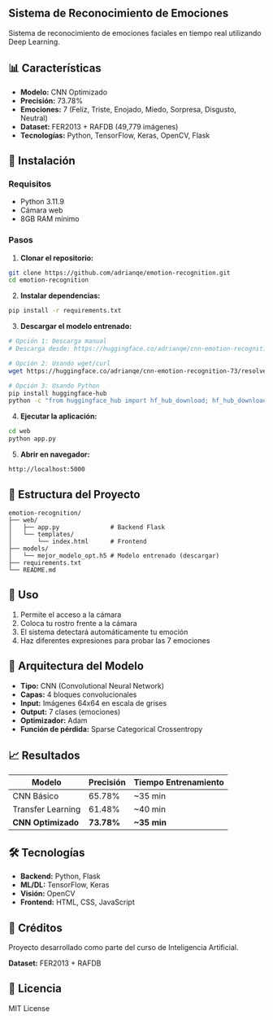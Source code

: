 ## Sistema de Reconocimiento de Emociones

Sistema de reconocimiento de emociones faciales en tiempo real utilizando Deep Learning.

## 📊 Características

- **Modelo:** CNN Optimizado
- **Precisión:** 73.78%
- **Emociones:** 7 (Feliz, Triste, Enojado, Miedo, Sorpresa, Disgusto, Neutral)
- **Dataset:** FER2013 + RAFDB (49,779 imágenes)
- **Tecnologías:** Python, TensorFlow, Keras, OpenCV, Flask

## 🚀 Instalación

### Requisitos

- Python 3.11.9
- Cámara web
- 8GB RAM mínimo

### Pasos

1. **Clonar el repositorio:**

```bash
git clone https://github.com/adrianqe/emotion-recognition.git
cd emotion-recognition
```

2. **Instalar dependencias:**

```bash
pip install -r requirements.txt
```

3. **Descargar el modelo entrenado:**
```bash
# Opción 1: Descarga manual
# Descarga desde: https://huggingface.co/adrianqe/cnn-emotion-recognition-73

# Opción 2: Usando wget/curl
wget https://huggingface.co/adrianqe/cnn-emotion-recognition-73/resolve/main/emotion-recognition-model.h5 -P models/

# Opción 3: Usando Python
pip install huggingface-hub
python -c "from huggingface_hub import hf_hub_download; hf_hub_download(repo_id='adrianqe/cnn-emotion-recognition-73', filename='emotion-recognition-model.h5', local_dir='models')"
```

4. **Ejecutar la aplicación:**

```bash
cd web
python app.py
```

5. **Abrir en navegador:**

```
http://localhost:5000
```

## 📁 Estructura del Proyecto

```
emotion-recognition/
├── web/
│   ├── app.py              # Backend Flask
│   └── templates/
│       └── index.html      # Frontend
├── models/
│   └── mejor_modelo_opt.h5 # Modelo entrenado (descargar)
├── requirements.txt
└── README.md
```

## 🎯 Uso

1. Permite el acceso a la cámara
2. Coloca tu rostro frente a la cámara
3. El sistema detectará automáticamente tu emoción
4. Haz diferentes expresiones para probar las 7 emociones

## 🧠 Arquitectura del Modelo

- **Tipo:** CNN (Convolutional Neural Network)
- **Capas:** 4 bloques convolucionales
- **Input:** Imágenes 64x64 en escala de grises
- **Output:** 7 clases (emociones)
- **Optimizador:** Adam
- **Función de pérdida:** Sparse Categorical Crossentropy

## 📈 Resultados

| Modelo             | Precisión  | Tiempo Entrenamiento |
| ------------------ | ---------- | -------------------- |
| CNN Básico         | 65.78%     | ~35 min              |
| Transfer Learning  | 61.48%     | ~40 min              |
| **CNN Optimizado** | **73.78%** | **~35 min**          |

## 🛠️ Tecnologías

- **Backend:** Python, Flask
- **ML/DL:** TensorFlow, Keras
- **Visión:** OpenCV
- **Frontend:** HTML, CSS, JavaScript

## 📝 Créditos

Proyecto desarrollado como parte del curso de Inteligencia Artificial.

**Dataset:** FER2013 + RAFDB

## 📄 Licencia

MIT License
